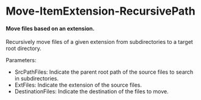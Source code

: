 # Move-ItemExtension-RecursivePath
#### Move files based on an extension.

Recursively move files of a given extension from subdirectories to a target root directory.

Parameters:
- SrcPathFiles: Indicate the parent root path of the source files to search in subdirectories.
- ExtFiles: Indicate the extension of the source files.
- DestinationFiles: Indicate the destination of the files to move.